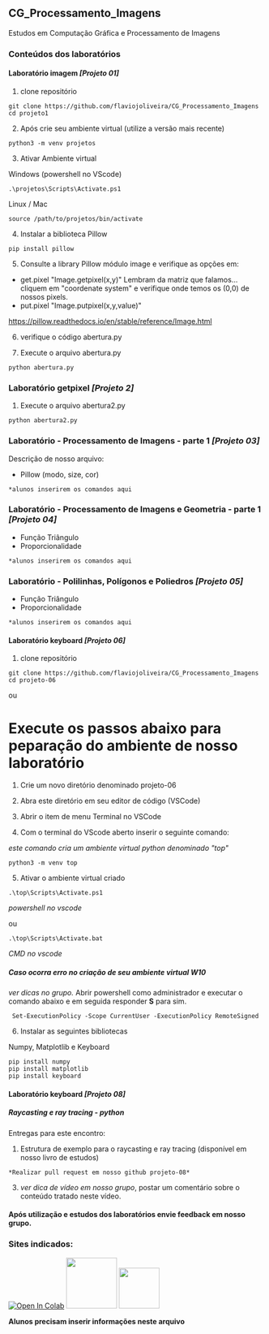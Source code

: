 ## CG_Processamento_Imagens

 Estudos em Computação Gráfica e Processamento de Imagens

### Conteúdos dos laboratórios

#### Laboratório imagem *[Projeto 01]*

1. clone repositório


```
git clone https://github.com/flaviojoliveira/CG_Processamento_Imagens
cd projeto1
```

2. Após crie seu ambiente virtual (utilize a versão mais recente)
```
python3 -m venv projetos
```
3. Ativar Ambiente virtual

Windows (powershell no VScode)
```
.\projetos\Scripts\Activate.ps1
```

Linux / Mac
```
source /path/to/projetos/bin/activate
```

4. Instalar a biblioteca Pillow
```
pip install pillow
```
5. Consulte a library Pillow módulo image e verifique as opções em:

- get.pixel "Image.getpixel(x,y)"
Lembram da matriz que falamos... cliquem em "coordenate system" e verifique onde temos os (0,0) de nossos pixels.
- put.pixel "Image.putpixel(x,y,value)"

https://pillow.readthedocs.io/en/stable/reference/Image.html

6. verifique o código abertura.py

7. Execute o arquivo abertura.py

```
python abertura.py
```

### Laboratório getpixel *[Projeto 2]*

1. Execute o arquivo abertura2.py

```
python abertura2.py
```

### Laboratório - Processamento de Imagens - parte 1 *[Projeto 03]*

Descrição de nosso arquivo:

- Pillow (modo, size, cor) 

```
*alunos inserirem os comandos aqui
```


### Laboratório - Processamento de Imagens e Geometria - parte 1 *[Projeto 04]*

- Função Triângulo
- Proporcionalidade
```
*alunos inserirem os comandos aqui
```

### Laboratório - Polilinhas, Polígonos e Poliedros *[Projeto 05]*

- Função Triângulo
- Proporcionalidade
```
*alunos inserirem os comandos aqui
```

#### Laboratório keyboard *[Projeto 06]*

1. clone repositório

```
git clone https://github.com/flaviojoliveira/CG_Processamento_Imagens
cd projeto-06
```
ou 
# Execute os passos abaixo para peparação do ambiente de nosso laboratório

1. Crie um novo diretório denominado projeto-06

2. Abra este diretório em seu editor de código (VSCode)

3. Abrir o item de menu Terminal no VSCode

4. Com o terminal do VScode aberto inserir o seguinte comando:

*este comando cria um ambiente virtual python denominado "top"*
```
python3 -m venv top
```
5. Ativar o ambiente virtual criado

```
.\top\Scripts\Activate.ps1
```
*powershell no vscode*

ou
```
.\top\Scripts\Activate.bat
```
*CMD no vscode*

##### Caso ocorra erro no criação de seu ambiente virtual W10

*ver dicas no grupo.*
Abrir powershell como administrador e executar o comando abaixo e em seguida responder **S** para sim.

```
 Set-ExecutionPolicy -Scope CurrentUser -ExecutionPolicy RemoteSigned
```

6. Instalar as seguintes bibliotecas

Numpy, Matplotlib e Keyboard
```
pip install numpy
pip install matplotlib
pip install keyboard
```

#### Laboratório keyboard *[Projeto 08]*

##### Raycasting e ray tracing - python

Entregas para este encontro:

1. Estrutura de exemplo para o raycasting e ray tracing (disponível em nosso livro de estudos) 
```
*Realizar pull request em nosso github projeto-08*
```
3. *ver dica de vídeo em nosso grupo*, postar um comentário sobre o conteúdo tratado neste vídeo.



#### Após utilização e estudos dos laboratórios envie feedback em nosso grupo.

### Sites indicados:

[![Open In Colab](https://colab.research.google.com/assets/colab-badge.svg)](https://colab.research.google.com/github/googlecolab/colabtools/blob/master/notebooks/colab-github-demo.ipynb)
[<img height="100px" src="https://cdn.freebiesupply.com/logos/thumbs/2x/replit-logo.png">](https://replit.com/)
[<img height="80px" src="https://jupyter.org/assets/main-logo.svg">](https://https://jupyter.org/)

**Alunos precisam inserir informações neste arquivo**

